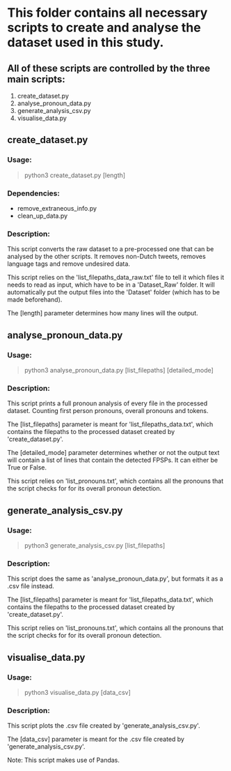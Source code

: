 # This folder contains all necessary scripts to create and analyse the dataset used in this study.

## All of these scripts are controlled by the three main scripts:
1. create\_dataset.py
2. analyse\_pronoun\_data.py
3. generate\_analysis\_csv.py
4. visualise\_data.py

## create_dataset.py
### Usage:
> python3 create_dataset.py [length]

### Dependencies:
- remove_extraneous_info.py
- clean_up_data.py

### Description:

This script converts the raw dataset to a pre-processed one that can be analysed by the other scripts. It removes non-Dutch tweets, removes language tags and remove undesired data.

This script relies on the 'list_filepaths_data_raw.txt' file to tell it which files it needs to read as input, which have to be in a 'Dataset_Raw' folder. It will automatically put the output files into the 'Dataset' folder (which has to be made beforehand).

The [length] parameter determines how many lines will the output.

## analyse_pronoun_data.py
### Usage:
> python3 analyse_pronoun_data.py [list_filepaths] [detailed_mode]

### Description:

This script prints a full pronoun analysis of every file in the processed dataset. Counting first person pronouns, overall pronouns and tokens.

The [list_filepaths] parameter is meant for 'list_filepaths_data.txt', which contains the filepaths to the processed dataset created by 'create_dataset.py'.

The [detailed_mode] parameter determines whether or not the output text will contain a list of lines that contain the detected FPSPs. It can either be True or False.

This script relies on 'list_pronouns.txt', which contains all the pronouns that the script checks for for its overall pronoun detection.

## generate_analysis_csv.py
### Usage:
> python3 generate_analysis_csv.py [list_filepaths]

### Description:

This script does the same as 'analyse_pronoun_data.py', but formats it as a .csv file instead.

The [list_filepaths] parameter is meant for 'list_filepaths_data.txt', which contains the filepaths to the processed dataset created by 'create_dataset.py'.

This script relies on 'list_pronouns.txt', which contains all the pronouns that the script checks for for its overall pronoun detection.

## visualise_data.py
### Usage:
> python3 visualise_data.py [data_csv]

### Description:

This script plots the .csv file created by 'generate_analysis_csv.py'.

The [data_csv] parameter is meant for the .csv file created by 'generate_analysis_csv.py'.

Note: This script makes use of Pandas.
